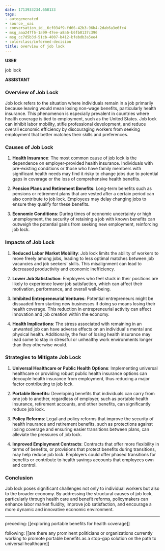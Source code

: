 ```yaml
---
date: 1713933234.650133
tags:
- autogenerated
- source__oai
- conversation_id__6cf034f9-fd66-42b3-96b4-2dab6a3e6fc4
- msg_aaa247f6-1a99-47ee-a8a6-b6fb0137c396
- msg_cc7d5b3d-51cb-4007-b412-bfebdb3a5ee4
- colorclass/informed-decision
title: overview of job lock
---
```


**USER**

job lock


**ASSISTANT**

### Overview of Job Lock

Job lock refers to the situation where individuals remain in a job primarily because leaving would mean losing non-wage benefits, particularly health insurance. This phenomenon is especially prevalent in countries where health coverage is tied to employment, such as the United States. Job lock can inhibit labor mobility, stifle professional development, and reduce overall economic efficiency by discouraging workers from seeking employment that better matches their skills and preferences.

### Causes of Job Lock

1. **Health Insurance**: The most common cause of job lock is the dependence on employer-provided health insurance. Individuals with pre-existing conditions or those who have family members with significant health needs may find it risky to change jobs due to potential gaps in coverage or the loss of comprehensive health benefits.

2. **Pension Plans and Retirement Benefits**: Long-term benefits such as pensions or retirement plans that are vested after a certain period can also contribute to job lock. Employees may delay changing jobs to ensure they qualify for these benefits.

3. **Economic Conditions**: During times of economic uncertainty or high unemployment, the security of retaining a job with known benefits can outweigh the potential gains from seeking new employment, reinforcing job lock.

### Impacts of Job Lock

1. **Reduced Labor Market Mobility**: Job lock limits the ability of workers to move freely among jobs, leading to less optimal matches between job vacancies and job seekers’ skills. This misalignment can lead to decreased productivity and economic inefficiency.

2. **Lower Job Satisfaction**: Employees who feel stuck in their positions are likely to experience lower job satisfaction, which can affect their motivation, performance, and overall well-being.

3. **Inhibited Entrepreneurial Ventures**: Potential entrepreneurs might be dissuaded from starting new businesses if doing so means losing their health coverage. This reduction in entrepreneurial activity can affect innovation and job creation within the economy.

4. **Health Implications**: The stress associated with remaining in an unwanted job can have adverse effects on an individual's mental and physical health. Additionally, the fear of losing health insurance may lead some to stay in stressful or unhealthy work environments longer than they otherwise would.

### Strategies to Mitigate Job Lock

1. **Universal Healthcare or Public Health Options**: Implementing universal healthcare or providing robust public health insurance options can decouple health insurance from employment, thus reducing a major factor contributing to job lock.

2. **Portable Benefits**: Developing benefits that individuals can carry from one job to another, regardless of employer, such as portable health insurance, retirement accounts, and other benefits, can significantly reduce job lock.

3. **Policy Reforms**: Legal and policy reforms that improve the security of health insurance and retirement benefits, such as protections against losing coverage and ensuring easier transitions between plans, can alleviate the pressures of job lock.

4. **Improved Employment Contracts**: Contracts that offer more flexibility in terms of benefits, or provisions that protect benefits during transitions, may help reduce job lock. Employers could offer phased transitions for benefits or contribute to health savings accounts that employees own and control.

### Conclusion

Job lock poses significant challenges not only to individual workers but also to the broader economy. By addressing the structural causes of job lock, particularly through health care and benefit reforms, policymakers can enhance labor market fluidity, improve job satisfaction, and encourage a more dynamic and innovative economic environment.


---

preceding: [[exploring portable benefits for health coverage]]  


following: [[are there any prominent politicians or organizations currently working to promote portable benefits as a stop-gap solution on the path to universal healthcare]]